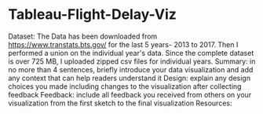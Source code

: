 # Tableau-Flight-Delay-Viz
Dataset: The Data has been downloaded from https://www.transtats.bts.gov/ for the last 5 years- 2013 to 2017. Then I performed a union on the individual year's data. Since the complete dataset is over 725 MB, I uploaded zipped csv files for individual years.
Summary: in no more than 4 sentences, briefly introduce your data visualization and add any context that can help readers understand it
Design: explain any design choices you made including changes to the visualization after collecting feedback
Feedback: include all feedback you received from others on your visualization from the first sketch to the final visualization
Resources: 

